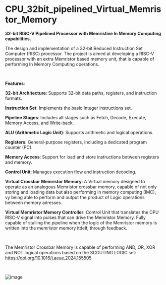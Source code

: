 # CPU_32bit_pipelined_Virtual_Memristor_Memory

**32-bit RISC-V Pipelined Processor with Memristive In Memory Computing capabilities.**

The design and implementation of a 32-bit Reduced Instruction Set Computer (RISC) processor. The project is aimed at developing a RISC-V processor with an extra Memristor based memory unit, that is capable of performing In Memory
Computing operations.



 

**Features**:

**32-bit Architecture**: Supports 32-bit data paths, registers, and instruction formats.

**Instruction Set**: Implements the basic Integer instructions set.

**Pipeline Stages**: Includes all stages such as Fetch, Decode, Execute, Memory Access, and Write-back.

**ALU (Arithmetic Logic Unit)**: Supports arithmetic and logical operations.

**Registers**: General-purpose registers, including a dedicated program counter (PC).

**Memory Access**: Support for load and store instructions between registers and memory.

**Control Unit**: Manages execution flow and instruction decoding.

**Virtual Crossbar Memristor Memory**: A Virtual memory designed to operate as an analogous Memristor crossbar memory, capable of not only storing and loading data but also performing in memory computing (IMC),
vy being able to perform and output the product of Logic operations between memory adresses. 

**Virtual Memristor Memory Controller**: Control Unit that translates the CPU RISC-V signal into pulses that can drive the Memristor Memory. Fully capable of stalling the pipeline when the logic of the Memristor memory is written
into the memristor memory itdelf, through feedback.

 

The Memristor Crossbar Memory is capable of performing AND, OR, XOR and NOT logical operations based on the SCOUTING LOGIC set:
https://doi.org/10.1016/j.aeue.2024.155505

 

![image](https://github.com/user-attachments/assets/817ea9b2-168a-4336-a7c4-32020257d7fd)
